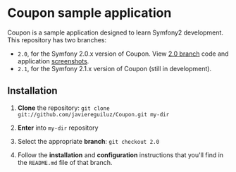 # Coupon sample application #

Coupon is a sample application designed to learn Symfony2 development. This
repository has two branches:

  * `2.0`, for the Symfony 2.0.x version of Coupon. View [2.0 branch](https://github.com/javiereguiluz/Coupon/tree/2.0) code and application [screenshots](https://github.com/javiereguiluz/Coupon/tree/2.0#screenshots-click-to-enlarge).
  * `2.1`, for the Symfony 2.1.x version of Coupon (still in development).

## Installation ##

1) **Clone** the repository: `git clone git://github.com/javiereguiluz/Coupon.git my-dir`

2) **Enter** into `my-dir` repository

3) Select the appropriate **branch**: `git checkout 2.0`

4) Follow the **installation** and **configuration** instructions that you'll
   find in the `README.md` file of that branch.
